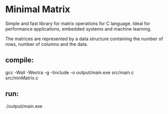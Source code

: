 # Minimal Matrix
Simple and fast library for matrix operations for C language. Ideal for performance applications, embedded systems and machine learning.

The matrices are represented by a data structure containing the number of rows, number of columns and the data.

## compile:
gcc -Wall -Wextra -g -Iinclude -o output/main.exe src/main.c src/minMatrix.c

## run:
./output/main.exe